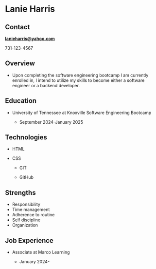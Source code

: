 # Lanie Harris<br/>

## Contact <br/>

**lanieharris@yahoo.com**<br/>

731-123-4567

## Overview
- Upon completing the software engineering bootcamp I am currently enrolled in, I intend to utilize my skills to become either a software engineer or a backend developer.

## Education

* University of Tennessee at Knoxville Software Engineering Bootcamp
  
  * September 2024-January 2025

## Technologies

- HTML

- CSS

  * GIT

  * GitHub

## Strengths

* Responsibility
* Time management
* Adherence to routine
* Self discipline
* Organization

## Job Experience

* Associate at Marco Learning
  
  * January 2024-

<!--
**lanieh8/lanieh8** is a ✨ _special_ ✨ repository because its `README.md` (this file) appears on your GitHub profile.

Here are some ideas to get you started:

- 🔭 I’m currently working on ...
- 🌱 I’m currently learning ...
- 👯 I’m looking to collaborate on ...
- 🤔 I’m looking for help with ...
- 💬 Ask me about ...
- 📫 How to reach me: ...
- 😄 Pronouns: ...
- ⚡ Fun fact: ...
-->

